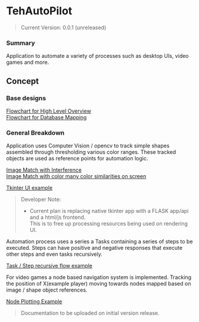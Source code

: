 # TehAutoPilot <Under Development>
> Current Version: 0.0.1 (unreleased)

### Summary
Application to automate a variety of processes such as desktop UIs, video games and more.

## Concept
### Base designs
[Flowchart for High Level Overview](https://github.com/TehCactusPlant/TehAutoPilot/tree/main/Concepts/AutoPilot%20HighLevelConcept.png)  
[Flowchart for Database Mapping](https://github.com/TehCactusPlant/TehAutoPilot/tree/main/Concepts/AutoPilot%20DB%20Plan.png)

### General Breakdown
Application uses Computer Vision / opencv to track simple shapes assembled through thresholding various color ranges. 
These tracked objects are used as reference points for automation logic.

[Image Match with Interference](https://github.com/TehCactusPlant/TehAutoPilot/tree/main/Concepts/Image$20Match%20With%20Interference.png)  
[Image Match with color many color similarities on screen](https://github.com/TehCactusPlant/TehAutoPilot/tree/main/Concepts/Image%20Match%20with%20many%20similarities.png)  

[Tkinter UI example](https://github.com/TehCactusPlant/TehAutoPilot/tree/main/Concepts/AutoPilot%20DB%20Plan.png)
> Developer Note:  
> * Current plan is replacing native tkinter app with a FLASK app/api and a html/js frontend.  
> This is to free up processing resources being used on rendering UI.

Automation process uses a series a Tasks containing a series of steps to be executed. Steps can have positive and 
negative responses that execute other steps and even tasks recursively. 

[Task / Step recursive flow example](https://github.com/TehCactusPlant/TehAutoPilot/tree/main/Concepts/TaskStep%20Example.png)


For video games a node based navigation system is implemented. Tracking the position of X(example player) moving towards nodes mapped based on image / shape object references.

[Node Plotting Example](https://github.com/TehCactusPlant/TehAutoPilot/tree/main/Concepts/Node%20Navigation%201.png)
> Documentation to be uploaded  on initial version release.